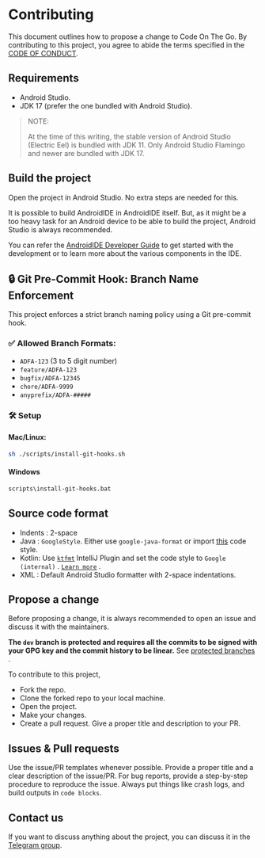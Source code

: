 # Contributing

This document outlines how to propose a change to Code On The Go. By contributing to this project, you
agree to abide the terms specified in the [CODE OF CONDUCT](./CODE_OF_CONDUCT.md).

## Requirements

- Android Studio.
- JDK 17 (prefer the one bundled with Android Studio).

> NOTE:
>
> At the time of this writing, the stable version of Android Studio (Electric Eel) is bundled with
> JDK 11. Only Android Studio Flamingo and newer are bundled with JDK 17.

## Build the project

Open the project in Android Studio. No extra steps are needed for this.

It is possible to build AndroidIDE in AndroidIDE itself. But, as it might be a too heavy task for an
Android device to be able to build the project, Android Studio is always recommended.

You can refer the [AndroidIDE Developer Guide](https://docs.androidide.com/developer/index.html) to
get started with the development or to learn more about the various components in the IDE. 

## 🔒 Git Pre-Commit Hook: Branch Name Enforcement

This project enforces a strict branch naming policy using a Git pre-commit hook.

### ✅ Allowed Branch Formats:
- `ADFA-123` (3 to 5 digit number)
- `feature/ADFA-123`
- `bugfix/ADFA-12345`
- `chore/ADFA-9999`
- `anyprefix/ADFA-#####`

### 🛠 Setup

#### Mac/Linux:
```bash
sh ./scripts/install-git-hooks.sh
````

#### Windows
```bash
scripts\install-git-hooks.bat
````
## Source code format

- Indents : 2-space
- Java : `GoogleStyle`. Either use `google-java-format` or
  import [this](https://raw.githubusercontent.com/google/styleguide/gh-pages/intellij-java-google-style.xml)
  code style.
- Kotlin: Use [`ktfmt`](https://plugins.jetbrains.com/plugin/14912-ktfmt) IntelliJ Plugin and set
  the code style to `Google (internal)`
  . [`Learn more`](https://github.com/facebook/ktfmt#intellij-android-studio-and-other-jetbrains-ides)
  .
- XML : Default Android Studio formatter with 2-space indentations.

## Propose a change

Before proposing a change, it is always recommended to open an issue and discuss it with the
maintainers.

**The `dev` branch is protected and requires all the commits to be signed with your GPG key and the
commit history to be linear.**
See [protected branches](https://docs.github.com/en/repositories/configuring-branches-and-merges-in-your-repository/defining-the-mergeability-of-pull-requests/about-protected-branches)
.

To contribute to this project,

- Fork the repo.
- Clone the forked repo to your local machine.
- Open the project.
- Make your changes.
- Create a pull request. Give a proper title and description to your PR.

## Issues & Pull requests

Use the issue/PR templates whenever possible. Provide a proper title and a clear description of the
issue/PR. For bug reports, provide a step-by-step procedure to reproduce the issue. Always put
things like crash
logs, and build outputs in `code blocks`.

## Contact us

If you want to discuss anything about the project, you can discuss it in
the [Telegram group](https://t.me/androidide_discussions).


